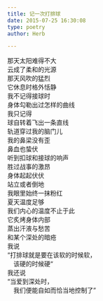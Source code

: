 ```yaml
---  
title: 记一次打排球  
date: 2015-07-25 16:30:08  
type: poetry  
author: Herb  

---  
```

那天太阳难得不大  
云成了柔和的光源  
那天风吹的猛烈  
它休息时格外恬静    
我不记得接球时  
身体勾勒出过怎样的曲线  
我只记得  
球自转着飞出一条直线  
轨道穿过我的脑门儿  
我的鼻梁没有歪  
鼻血也蛰伏    
听到扣球和接球的响声  
胜过战事的激昂  
身体起起伏伏  
站立或者倒地  
我眼里始终一抹粉红    
夏天温度足够  
我们内心的温度不止于此  
它炙烤身体内部  
蒸出汗液与愁苦  
和某个深处的暗疮    
我说  
“打排球就是要在该软的时候软，  
　该硬的时候硬“  
我还说  
“当爱到深处时，  
　我们便能自如而恰当地控制了”